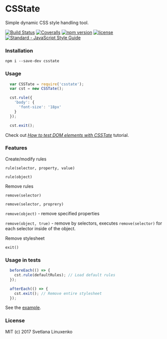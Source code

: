 # CSState

Simple dynamic CSS style handling tool.

[![Build Status](https://img.shields.io/travis/linuxenko/csstate.svg?style=flat-square)](https://travis-ci.org/linuxenko/csstate) [![Coveralls](https://img.shields.io/coveralls/linuxenko/csstate/master.svg?style=flat-square)](https://coveralls.io/github/linuxenko/csstate) [![npm version](https://img.shields.io/npm/v/csstate.svg?style=flat-square)](https://www.npmjs.com/package/csstate) [![license](https://img.shields.io/github/license/linuxenko/csstate.svg?style=flat-square)]() [![Standard - JavaScript Style Guide](https://img.shields.io/badge/code%20style-standard-brightgreen.svg?style=flat-square)](http://standardjs.com/)

### Installation

```
npm i --save-dev csstate
```

### Usage

```js
  var CSSTate = require('csstate');
  var cst = new CSSTate();

  cst.rule({
    'body': {
      'font-size': '18px'
    }
  });

  cst.exit();
```
Check out _[How to test DOM elements with CSSTate](https://medium.com/@linuxenko/how-to-test-dom-elements-with-csstate-749a6b3c5ce5)_ tutorial.

### Features

Create/modify rules

`rule(selector, property, value)`

`rule(object)`

Remove rules

`remove(selector)`

`remove(selector, proprery)`

`remove(object)` - remove specified properties

`remove(object, true)` - remove by selectors, executes `remove(selector)` for each selector inside of the object.

Remove stylesheet

`exit()`

### Usage in tests

```js
  beforeEach(() => {
    cst.rule(defaultRules); // Load default rules
  });

  afterEach(() => {
    cst.exit(); // Remove entire stylesheet
  });
```

See the [example](https://github.com/linuxenko/csstate/blob/master/tests/mocha-test.test.js).

### License

MIT (c) 2017 Svetlana Linuxenko
